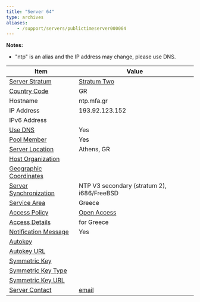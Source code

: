 ```yaml
---
title: "Server 64"
type: archives
aliases:
    - /support/servers/publictimeserver000064
---
```


**Notes:**

* "ntp" is an alias and the IP address may change, please use DNS.

| Item | Value |
| ----- | ----- |
| [Server Stratum](/support/servers/serverstratum) | [Stratum Two](/support/servers/stratumtwotimeservers) |
| [Country Code](/support/servers/countrycode) | GR |
| Hostname |  ntp.mfa.gr  |
| IP Address |  193.92.123.152  |
| IPv6 Address | |
| [Use DNS](/support/servers/usedns) | Yes |
| [Pool Member](/support/servers/poolmember) | Yes  |
| [Server Location](/support/servers/serverlocation) | Athens, GR|
| [Host Organization](/support/servers/hostorganization) | |
| [ Geographic Coordinates](/support/servers/geographiccoordinates) |  |
| [Server Synchronization](/support/servers/serversynchronization) |  NTP V3 secondary (stratum 2), i686/FreeBSD |
| [Service Area](/support/servers/servicearea) | Greece|
| [Access Policy](/support/servers/accesspolicy) | [Open Access](/support/servers/openaccess) |
| [Access Details](/support/servers/accessdetails) | for Greece |
| [Notification Message](/support/servers/notificationmessage) | Yes |
| [Autokey](/support/servers/autokey) |  |
| [Autokey URL](/support/servers/autokeyurl) | |
| [Symmetric Key](/support/servers/symmetrickey) | |
| [Symmetric Key Type](/support/servers/symmetrickeytype) | |
| [Symmetric Key URL](/support/servers/symmetrickeyurl) | |
| [Server Contact](/support/servers/servercontact) | [email](mailto:ntp@mfa.gr) |